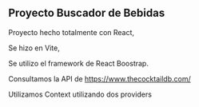 ## Proyecto Buscador de Bebidas

Proyecto hecho totalmente con React,

Se hizo en Vite,

Se utilizo el framework de React Boostrap.

Consultamos la API de https://www.thecocktaildb.com/

Utilizamos Context utilizando dos providers